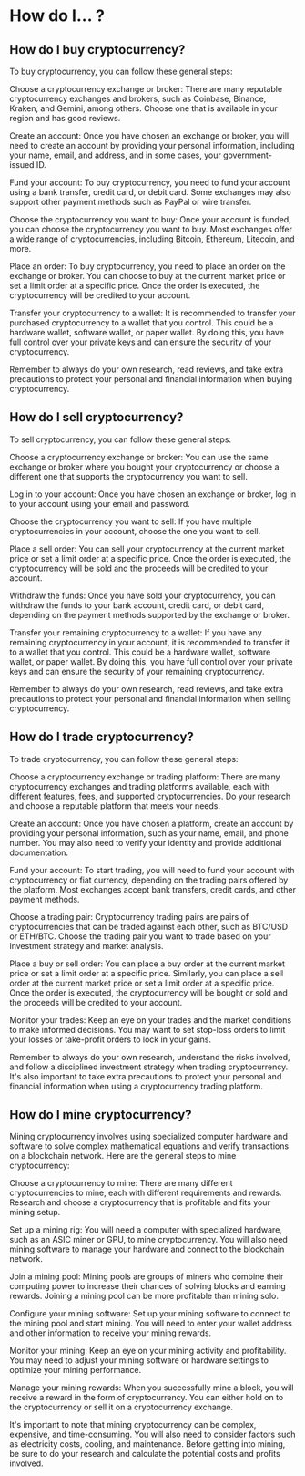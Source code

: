 # How do I... ?


## How do I buy cryptocurrency?

To buy cryptocurrency, you can follow these general steps:

Choose a cryptocurrency exchange or broker: There are many reputable cryptocurrency exchanges and brokers, such as Coinbase, Binance, Kraken, and Gemini, among others. Choose one that is available in your region and has good reviews.

Create an account: Once you have chosen an exchange or broker, you will need to create an account by providing your personal information, including your name, email, and address, and in some cases, your government-issued ID.

Fund your account: To buy cryptocurrency, you need to fund your account using a bank transfer, credit card, or debit card. Some exchanges may also support other payment methods such as PayPal or wire transfer.

Choose the cryptocurrency you want to buy: Once your account is funded, you can choose the cryptocurrency you want to buy. Most exchanges offer a wide range of cryptocurrencies, including Bitcoin, Ethereum, Litecoin, and more.

Place an order: To buy cryptocurrency, you need to place an order on the exchange or broker. You can choose to buy at the current market price or set a limit order at a specific price. Once the order is executed, the cryptocurrency will be credited to your account.

Transfer your cryptocurrency to a wallet: It is recommended to transfer your purchased cryptocurrency to a wallet that you control. This could be a hardware wallet, software wallet, or paper wallet. By doing this, you have full control over your private keys and can ensure the security of your cryptocurrency.

Remember to always do your own research, read reviews, and take extra precautions to protect your personal and financial information when buying cryptocurrency.

## How do I sell cryptocurrency?

To sell cryptocurrency, you can follow these general steps:

Choose a cryptocurrency exchange or broker: You can use the same exchange or broker where you bought your cryptocurrency or choose a different one that supports the cryptocurrency you want to sell.

Log in to your account: Once you have chosen an exchange or broker, log in to your account using your email and password.

Choose the cryptocurrency you want to sell: If you have multiple cryptocurrencies in your account, choose the one you want to sell.

Place a sell order: You can sell your cryptocurrency at the current market price or set a limit order at a specific price. Once the order is executed, the cryptocurrency will be sold and the proceeds will be credited to your account.

Withdraw the funds: Once you have sold your cryptocurrency, you can withdraw the funds to your bank account, credit card, or debit card, depending on the payment methods supported by the exchange or broker.

Transfer your remaining cryptocurrency to a wallet: If you have any remaining cryptocurrency in your account, it is recommended to transfer it to a wallet that you control. This could be a hardware wallet, software wallet, or paper wallet. By doing this, you have full control over your private keys and can ensure the security of your remaining cryptocurrency.

Remember to always do your own research, read reviews, and take extra precautions to protect your personal and financial information when selling cryptocurrency.


## How do I trade cryptocurrency?

To trade cryptocurrency, you can follow these general steps:

Choose a cryptocurrency exchange or trading platform: There are many cryptocurrency exchanges and trading platforms available, each with different features, fees, and supported cryptocurrencies. Do your research and choose a reputable platform that meets your needs.

Create an account: Once you have chosen a platform, create an account by providing your personal information, such as your name, email, and phone number. You may also need to verify your identity and provide additional documentation.

Fund your account: To start trading, you will need to fund your account with cryptocurrency or fiat currency, depending on the trading pairs offered by the platform. Most exchanges accept bank transfers, credit cards, and other payment methods.

Choose a trading pair: Cryptocurrency trading pairs are pairs of cryptocurrencies that can be traded against each other, such as BTC/USD or ETH/BTC. Choose the trading pair you want to trade based on your investment strategy and market analysis.

Place a buy or sell order: You can place a buy order at the current market price or set a limit order at a specific price. Similarly, you can place a sell order at the current market price or set a limit order at a specific price. Once the order is executed, the cryptocurrency will be bought or sold and the proceeds will be credited to your account.

Monitor your trades: Keep an eye on your trades and the market conditions to make informed decisions. You may want to set stop-loss orders to limit your losses or take-profit orders to lock in your gains.

Remember to always do your own research, understand the risks involved, and follow a disciplined investment strategy when trading cryptocurrency. It's also important to take extra precautions to protect your personal and financial information when using a cryptocurrency trading platform.


## How do I mine cryptocurrency?

Mining cryptocurrency involves using specialized computer hardware and software to solve complex mathematical equations and verify transactions on a blockchain network. Here are the general steps to mine cryptocurrency:

Choose a cryptocurrency to mine: There are many different cryptocurrencies to mine, each with different requirements and rewards. Research and choose a cryptocurrency that is profitable and fits your mining setup.

Set up a mining rig: You will need a computer with specialized hardware, such as an ASIC miner or GPU, to mine cryptocurrency. You will also need mining software to manage your hardware and connect to the blockchain network.

Join a mining pool: Mining pools are groups of miners who combine their computing power to increase their chances of solving blocks and earning rewards. Joining a mining pool can be more profitable than mining solo.

Configure your mining software: Set up your mining software to connect to the mining pool and start mining. You will need to enter your wallet address and other information to receive your mining rewards.

Monitor your mining: Keep an eye on your mining activity and profitability. You may need to adjust your mining software or hardware settings to optimize your mining performance.

Manage your mining rewards: When you successfully mine a block, you will receive a reward in the form of cryptocurrency. You can either hold on to the cryptocurrency or sell it on a cryptocurrency exchange.

It's important to note that mining cryptocurrency can be complex, expensive, and time-consuming. You will also need to consider factors such as electricity costs, cooling, and maintenance. Before getting into mining, be sure to do your research and calculate the potential costs and profits involved.


